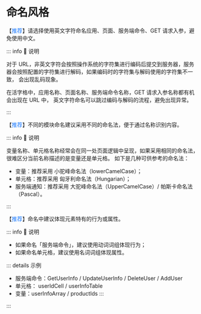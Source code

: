 # 命名风格

【<font color="#1677FF">推荐</font>】请选择使用英文字符命名应用、页面、服务端命令、GET 请求入参，避免使用中文。

::: info 📘 说明

对于 URL，非英文字符会按照操作系统的字符集进行编码后提交到服务器，服务器会按照配置的字符集进行解码，如果编码时的字符集与解码使用的字符集不一致，
会出现乱码现象。

在活字格中，应用名称、页面名称、服务端命令名称，GET 请求入参名称都有机会出现在 URL 中，
英文字符命名可以跳过编码与解码的流程，避免出现异常。

:::

【<font color="#1677FF">推荐</font>】不同的模块命名建议采用不同的命名法，便于通过名称识别内容。

::: info 📘 说明

变量名称、单元格名称经常会在同一处页面逻辑中呈现，如果采用相同的命名法，很难区分当前名称描述的是变量还是单元格。
如下是几种可供参考的命名法：
- 变量：推荐采用 小驼峰命名法（lowerCamelCase）；
- 单元格：推荐采用 匈牙利命名法（Hungarian）；
- 服务端通知：推荐采用 大驼峰命名法（UpperCamelCase）/ 帕斯卡命名法（Pascal）。

:::

【<font color="#1677FF">推荐</font>】命名中建议体现元素特有的行为或属性。

::: info 📘 说明

- 如果命名「服务端命令」，建议使用动词词组体现行为；
- 如果命名单元格，建议使用名词词组体现属性。

::: details 示例
- 服务端命令：GetUserInfo / UpdateUserInfo / DeleteUser / AddUser
- 单元格： userIdCell / userInfoTable
- 变量：userInfoArray / productIds
:::

:::